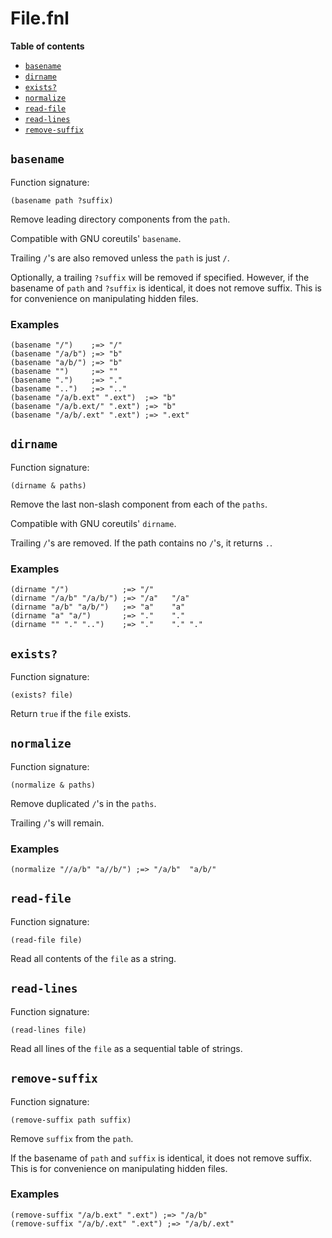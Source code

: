 # File.fnl

**Table of contents**

- [`basename`](#basename)
- [`dirname`](#dirname)
- [`exists?`](#exists)
- [`normalize`](#normalize)
- [`read-file`](#read-file)
- [`read-lines`](#read-lines)
- [`remove-suffix`](#remove-suffix)

## `basename`
Function signature:

```
(basename path ?suffix)
```

Remove leading directory components from the `path`.

Compatible with GNU coreutils' `basename`.

Trailing `/`'s are also removed unless the `path` is just `/`.

Optionally, a trailing `?suffix` will be removed if specified. 
However, if the basename of `path` and `?suffix` is identical,
it does not remove suffix.
This is for convenience on manipulating hidden files.

### Examples

```fennel
(basename "/")    ;=> "/"
(basename "/a/b") ;=> "b"
(basename "a/b/") ;=> "b"
(basename "")     ;=> ""
(basename ".")    ;=> "."
(basename "..")   ;=> ".."
(basename "/a/b.ext" ".ext")  ;=> "b"
(basename "/a/b.ext/" ".ext") ;=> "b"
(basename "/a/b/.ext" ".ext") ;=> ".ext"
```

## `dirname`
Function signature:

```
(dirname & paths)
```

Remove the last non-slash component from each of the `paths`.

Compatible with GNU coreutils' `dirname`.

Trailing `/`'s are removed. If the path contains no `/`'s, it returns `.`.

### Examples

```fennel
(dirname "/")            ;=> "/"
(dirname "/a/b" "/a/b/") ;=> "/a"	"/a"
(dirname "a/b" "a/b/")   ;=> "a"	"a"
(dirname "a" "a/")       ;=> "."	"."
(dirname "" "." "..")    ;=> "."	"."	"."
```

## `exists?`
Function signature:

```
(exists? file)
```

Return `true` if the `file` exists.

## `normalize`
Function signature:

```
(normalize & paths)
```

Remove duplicated `/`'s in the `paths`.

Trailing `/`'s will remain.

### Examples

```fennel
(normalize "//a/b" "a//b/") ;=> "/a/b"	"a/b/"
```

## `read-file`
Function signature:

```
(read-file file)
```

Read all contents of the `file` as a string.

## `read-lines`
Function signature:

```
(read-lines file)
```

Read all lines of the `file` as a sequential table of strings.

## `remove-suffix`
Function signature:

```
(remove-suffix path suffix)
```

Remove `suffix` from the `path`.

If the basename of `path` and `suffix` is identical,
it does not remove suffix.
This is for convenience on manipulating hidden files.

### Examples

```fennel
(remove-suffix "/a/b.ext" ".ext") ;=> "/a/b"
(remove-suffix "/a/b/.ext" ".ext") ;=> "/a/b/.ext"
```


<!-- Generated with Fenneldoc 1.0.1-dev
     https://gitlab.com/andreyorst/fenneldoc -->
